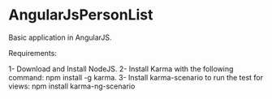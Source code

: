 AngularJsPersonList
===================

Basic application in AngularJS.

Requirements:

1- Download and Install NodeJS.
2- Install Karma with the following command: npm install -g karma.
3- Install karma-scenario to run the test for views: npm install karma-ng-scenario

